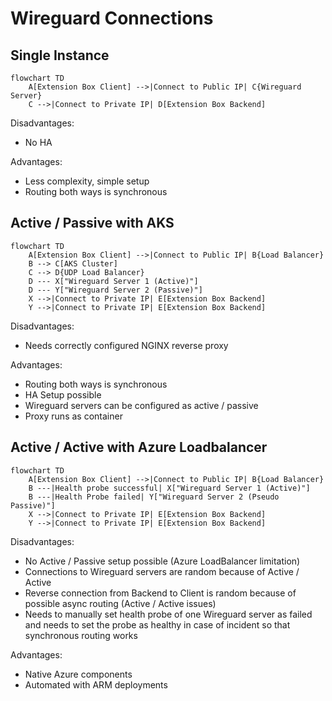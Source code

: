 # Wireguard Connections

## Single Instance

```mermaid
flowchart TD
    A[Extension Box Client] -->|Connect to Public IP| C{Wireguard Server}
    C -->|Connect to Private IP| D[Extension Box Backend]
```

Disadvantages:

- No HA

Advantages:

- Less complexity, simple setup
- Routing both ways is synchronous

## Active / Passive with AKS

```mermaid
flowchart TD
    A[Extension Box Client] -->|Connect to Public IP| B{Load Balancer}
    B --> C[AKS Cluster]
    C --> D{UDP Load Balancer}
    D --- X["Wireguard Server 1 (Active)"]
    D --- Y["Wireguard Server 2 (Passive)"]
    X -->|Connect to Private IP| E[Extension Box Backend]
    Y -->|Connect to Private IP| E[Extension Box Backend]
```

Disadvantages:

- Needs correctly configured NGINX reverse proxy

Advantages:

- Routing both ways is synchronous
- HA Setup possible
- Wireguard servers can be configured as active / passive
- Proxy runs as container

## Active / Active with Azure Loadbalancer

```mermaid
flowchart TD
    A[Extension Box Client] -->|Connect to Public IP| B{Load Balancer}
    B ---|Health probe successful| X["Wireguard Server 1 (Active)"]
    B ---|Health Probe failed| Y["Wireguard Server 2 (Pseudo Passive)"]
    X -->|Connect to Private IP| E[Extension Box Backend]
    Y -->|Connect to Private IP| E[Extension Box Backend]
```

Disadvantages:

- No Active / Passive setup possible (Azure LoadBalancer limitation)
- Connections to Wireguard servers are random because of Active / Active
- Reverse connection from Backend to Client is random because of possible async routing (Active / Active issues)
- Needs to manually set health probe of one Wireguard server as failed and needs to set the probe as healthy in case of incident so that synchronous routing works

Advantages:

- Native Azure components
- Automated with ARM deployments